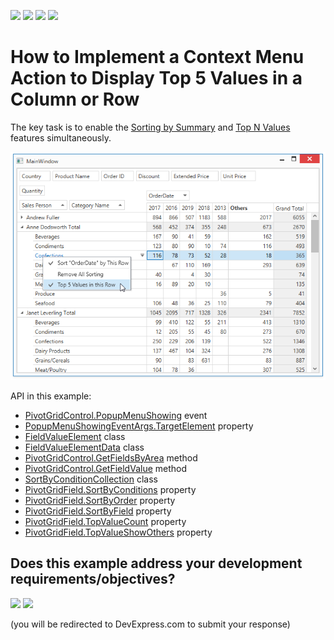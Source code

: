 <!-- default badges list -->
![](https://img.shields.io/endpoint?url=https://codecentral.devexpress.com/api/v1/VersionRange/128579011/18.1.3%2B)
[![](https://img.shields.io/badge/Open_in_DevExpress_Support_Center-FF7200?style=flat-square&logo=DevExpress&logoColor=white)](https://supportcenter.devexpress.com/ticket/details/T353100)
[![](https://img.shields.io/badge/📖_How_to_use_DevExpress_Examples-e9f6fc?style=flat-square)](https://docs.devexpress.com/GeneralInformation/403183)
[![](https://img.shields.io/badge/💬_Leave_Feedback-feecdd?style=flat-square)](#does-this-example-address-your-development-requirementsobjectives)
<!-- default badges end -->
# How to Implement a Context Menu Action to Display Top 5 Values in a Column or Row


The key task is to enable the [Sorting by Summary](https://docs.devexpress.com/WPF/8072) and [Top N Values](https://docs.devexpress.com/WPF/8063) features simultaneously.

![screenshot](https://github.com/DevExpress-Examples/how-to-to-show-top-n-values-calculated-by-a-certain-measure-using-the-context-menu-t353100/blob/18.1.3%2B/images/screenshot.png)

API in this example:

* [PivotGridControl.PopupMenuShowing](https://docs.devexpress.com/WPF/DevExpress.Xpf.PivotGrid.PivotGridControl.PopupMenuShowing) event
* [PopupMenuShowingEventArgs.TargetElement](https://docs.devexpress.com/WPF/DevExpress.Xpf.PivotGrid.PopupMenuShowingEventArgs.TargetElement) property
* [FieldValueElement](https://docs.devexpress.com/WPF/DevExpress.Xpf.PivotGrid.FieldValueElement) class
* [FieldValueElementData](https://docs.devexpress.com/WPF/DevExpress.Xpf.PivotGrid.FieldValueElementData) class
* [PivotGridControl.GetFieldsByArea](https://docs.devexpress.com/WPF/DevExpress.Xpf.PivotGrid.PivotGridControl.GetFieldsByArea(DevExpress.Xpf.PivotGrid.FieldArea)) method
* [PivotGridControl.GetFieldValue](https://docs.devexpress.com/WPF/DevExpress.Xpf.PivotGrid.PivotGridControl.GetFieldValue.overloads) method
* [SortByConditionCollection](https://docs.devexpress.com/WPF/DevExpress.Xpf.PivotGrid.SortByConditionCollection) class
* [PivotGridField.SortByConditions](https://docs.devexpress.com/WPF/DevExpress.Xpf.PivotGrid.PivotGridField.SortByConditions) property
* [PivotGridField.SortByOrder](https://docs.devexpress.com/WPF/DevExpress.Xpf.PivotGrid.PivotGridField.SortByOrder) property
* [PivotGridField.SortByField](https://docs.devexpress.com/WPF/DevExpress.Xpf.PivotGrid.PivotGridField.SortByField) property
* [PivotGridField.TopValueCount](https://docs.devexpress.com/WPF/DevExpress.Xpf.PivotGrid.PivotGridField.TopValueCount) property 
* [PivotGridField.TopValueShowOthers](https://docs.devexpress.com/WPF/DevExpress.Xpf.PivotGrid.PivotGridField.TopValueShowOthers) property 
<!-- feedback -->
## Does this example address your development requirements/objectives?

[<img src="https://www.devexpress.com/support/examples/i/yes-button.svg"/>](https://www.devexpress.com/support/examples/survey.xml?utm_source=github&utm_campaign=wpf-pivot-grid-show-top-n-values-in-context-menu&~~~was_helpful=yes) [<img src="https://www.devexpress.com/support/examples/i/no-button.svg"/>](https://www.devexpress.com/support/examples/survey.xml?utm_source=github&utm_campaign=wpf-pivot-grid-show-top-n-values-in-context-menu&~~~was_helpful=no)

(you will be redirected to DevExpress.com to submit your response)
<!-- feedback end -->

